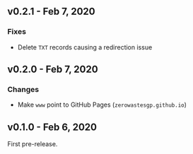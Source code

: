 ## v0.2.1 - Feb 7, 2020

### Fixes

* Delete `TXT` records causing a redirection issue

## v0.2.0 - Feb 7, 2020

### Changes

* Make `www` point to GitHub Pages (`zerowastesgp.github.io`)

## v0.1.0 - Feb 6, 2020

First pre-release.

